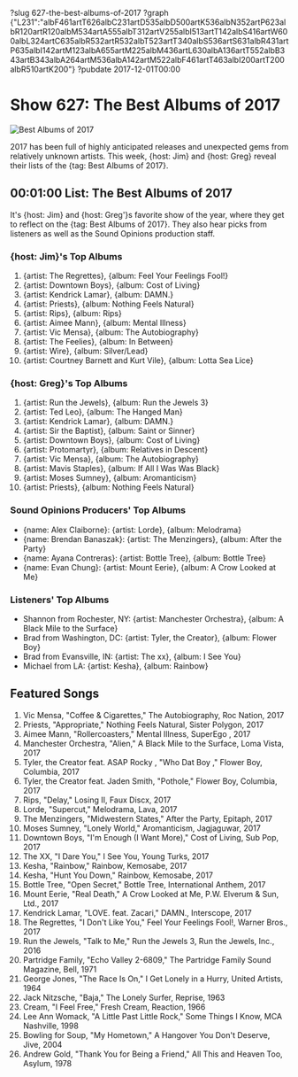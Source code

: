 ?slug 627-the-best-albums-of-2017
?graph {"L231":"albF461artT626albC231artD535albD500artK536albN352artP623albR120artR120albM534artA555albT312artV255albI513artT142albS416artW600albL324artC635albR532artR532albT523artT340albS536artS631albR431artP635albI142artM123albA655artM225albM436artL630albA136artT552albB343artB343albA264artM536albA142artM522albF461artT463albI200artT200albR510artK200"}
?pubdate 2017-12-01T00:00

# Show 627: The Best Albums of 2017

![Best Albums of 2017](//static.soundopinions.org/images/2017/bestof2017_web.jpg)

2017 has been full of highly anticipated releases and unexpected gems from relatively unknown artists. This week, {host: Jim} and {host: Greg} reveal their lists of the {tag: Best Albums of 2017}.

## 00:01:00 List: The Best Albums of 2017

It's {host: Jim} and {host: Greg'}s favorite show of the year, where they get to reflect on the {tag: Best Albums of 2017}. They also hear picks from listeners as well as the Sound Opinions production staff.

### {host: Jim}'s Top Albums
1. {artist: The Regrettes}, {album: Feel Your Feelings Fool!}
2. {artist: Downtown Boys}, {album: Cost of Living}
3. {artist: Kendrick Lamar}, {album: DAMN.}
4. {artist: Priests}, {album: Nothing Feels Natural}
5. {artist: Rips}, {album: Rips}
6. {artist: Aimee Mann}, {album: Mental Illness}
7. {artist: Vic Mensa}, {album: The Autobiography}
8. {artist: The Feelies}, {album: In Between}
9. {artist: Wire}, {album: Silver/Lead}
10. {artist: Courtney Barnett and Kurt Vile}, {album: Lotta Sea Lice}

### {host: Greg}'s Top Albums
1. {artist: Run the Jewels}, {album: Run the Jewels 3}
2. {artist: Ted Leo}, {album: The Hanged Man}
3. {artist: Kendrick Lamar}, {album: DAMN.}
4. {artist: Sir the Baptist}, {album: Saint or Sinner}
5. {artist: Downtown Boys}, {album: Cost of Living}
6. {artist: Protomartyr}, {album: Relatives in Descent}
7. {artist: Vic Mensa}, {album: The Autobiography}
8. {artist: Mavis Staples}, {album: If All I Was Was Black}
9. {artist: Moses Sumney}, {album: Aromanticism}
10. {artist: Priests}, {album: Nothing Feels Natural}

### Sound Opinions Producers' Top Albums

- {name: Alex Claiborne}: {artist: Lorde}, {album: Melodrama}
- {name: Brendan Banaszak}: {artist: The Menzingers}, {album: After the Party}
- {name: Ayana Contreras}: {artist: Bottle Tree}, {album: Bottle Tree}
- {name: Evan Chung}: {artist: Mount Eerie}, {album: A Crow Looked at Me}

### Listeners' Top Albums

- Shannon from Rochester, NY: {artist: Manchester Orchestra}, {album: A Black Mile to the Surface}
- Brad from Washington, DC: {artist: Tyler, the Creator}, {album: Flower Boy}
- Brad from Evansville, IN: {artist: The xx}, {album: I See You}
- Michael from LA: {artist: Kesha}, {album: Rainbow}


## Featured Songs

1. Vic Mensa, "Coffee & Cigarettes," The Autobiography, Roc Nation, 2017
1. Priests, "Appropriate," Nothing Feels Natural, Sister Polygon, 2017
1. Aimee Mann, "Rollercoasters," Mental Illness, SuperEgo , 2017
1. Manchester Orchestra, "Alien," A Black Mile to the Surface, Loma Vista, 2017
1. Tyler, the Creator feat. ASAP Rocky , "Who Dat Boy ," Flower Boy, Columbia, 2017
1. Tyler, the Creator feat. Jaden Smith, "Pothole," Flower Boy, Columbia, 2017
1. Rips, "Delay," Losing II, Faux Discx, 2017
1. Lorde, "Supercut," Melodrama, Lava, 2017
1. The Menzingers, "Midwestern States," After the Party, Epitaph, 2017
1. Moses Sumney, "Lonely World," Aromanticism, Jagjaguwar, 2017
1. Downtown Boys, "I'm Enough (I Want More)," Cost of Living, Sub Pop, 2017
1. The XX, "I Dare You," I See You, Young Turks, 2017
1. Kesha, "Rainbow," Rainbow, Kemosabe, 2017
1. Kesha, "Hunt You Down," Rainbow, Kemosabe, 2017
1. Bottle Tree, "Open Secret," Bottle Tree, International Anthem, 2017
1. Mount Eerie, "Real Death," A Crow Looked at Me, P.W. Elverum & Sun, Ltd., 2017
1. Kendrick Lamar, "LOVE. feat. Zacari," DAMN., Interscope, 2017
1. The Regrettes, "I Don't Like You," Feel Your Feelings Fool!, Warner Bros., 2017
1. Run the Jewels, "Talk to Me," Run the Jewels 3, Run the Jewels, Inc., 2016
1. Partridge Family, "Echo Valley 2-6809," The Partridge Family Sound Magazine, Bell, 1971
1. George Jones, "The Race Is On," I Get Lonely in a Hurry, United Artists, 1964
1. Jack Nitzsche, "Baja," The Lonely Surfer, Reprise, 1963
1. Cream, "I Feel Free," Fresh Cream, Reaction, 1966
1. Lee Ann Womack, "A Little Past Little Rock," Some Things I Know, MCA Nashville, 1998
1. Bowling for Soup, "My Hometown," A Hangover You Don't Deserve, Jive, 2004
1. Andrew Gold, "Thank You for Being a Friend," All This and Heaven Too, Asylum, 1978